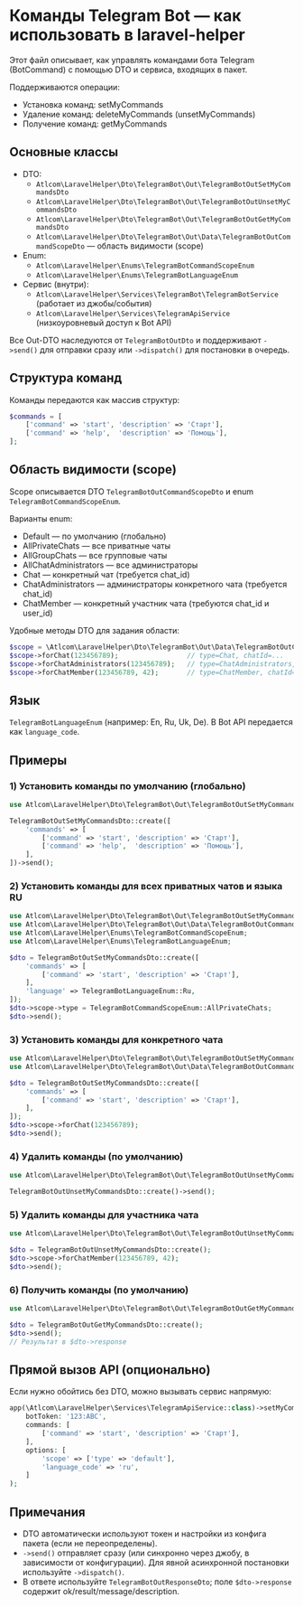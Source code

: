 # Команды Telegram Bot — как использовать в laravel-helper

Этот файл описывает, как управлять командами бота Telegram (BotCommand) с помощью DTO и сервиса, входящих в пакет.

Поддерживаются операции:
- Установка команд: setMyCommands
- Удаление команд: deleteMyCommands (unsetMyCommands)
- Получение команд: getMyCommands

## Основные классы

- DTO:
  - `Atlcom\LaravelHelper\Dto\TelegramBot\Out\TelegramBotOutSetMyCommandsDto`
  - `Atlcom\LaravelHelper\Dto\TelegramBot\Out\TelegramBotOutUnsetMyCommandsDto`
  - `Atlcom\LaravelHelper\Dto\TelegramBot\Out\TelegramBotOutGetMyCommandsDto`
  - `Atlcom\LaravelHelper\Dto\TelegramBot\Out\Data\TelegramBotOutCommandScopeDto` — область видимости (scope)
- Enum:
  - `Atlcom\LaravelHelper\Enums\TelegramBotCommandScopeEnum`
  - `Atlcom\LaravelHelper\Enums\TelegramBotLanguageEnum`
- Сервис (внутри):
  - `Atlcom\LaravelHelper\Services\TelegramBot\TelegramBotService` (работает из джобы/события)
  - `Atlcom\LaravelHelper\Services\TelegramApiService` (низкоуровневый доступ к Bot API)

Все Out-DTO наследуются от `TelegramBotOutDto` и поддерживают `->send()` для отправки сразу или `->dispatch()` для постановки в очередь.

## Структура команд

Команды передаются как массив структур:

```php
$commands = [
    ['command' => 'start', 'description' => 'Старт'],
    ['command' => 'help',  'description' => 'Помощь'],
];
```

## Область видимости (scope)

Scope описывается DTO `TelegramBotOutCommandScopeDto` и enum `TelegramBotCommandScopeEnum`.

Варианты enum:
- Default — по умолчанию (глобально)
- AllPrivateChats — все приватные чаты
- AllGroupChats — все групповые чаты
- AllChatAdministrators — все администраторы
- Chat — конкретный чат (требуется chat_id)
- ChatAdministrators — администраторы конкретного чата (требуется chat_id)
- ChatMember — конкретный участник чата (требуются chat_id и user_id)

Удобные методы DTO для задания области:

```php
$scope = \Atlcom\LaravelHelper\Dto\TelegramBot\Out\Data\TelegramBotOutCommandScopeDto::create();
$scope->forChat(123456789);                 // type=Chat, chatId=...
$scope->forChatAdministrators(123456789);   // type=ChatAdministrators, chatId=...
$scope->forChatMember(123456789, 42);       // type=ChatMember, chatId=..., userId=...
```

## Язык

`TelegramBotLanguageEnum` (например: En, Ru, Uk, De). В Bot API передается как `language_code`.

## Примеры

### 1) Установить команды по умолчанию (глобально)

```php
use Atlcom\LaravelHelper\Dto\TelegramBot\Out\TelegramBotOutSetMyCommandsDto;

TelegramBotOutSetMyCommandsDto::create([
    'commands' => [
        ['command' => 'start', 'description' => 'Старт'],
        ['command' => 'help',  'description' => 'Помощь'],
    ],
])->send();
```

### 2) Установить команды для всех приватных чатов и языка RU

```php
use Atlcom\LaravelHelper\Dto\TelegramBot\Out\TelegramBotOutSetMyCommandsDto;
use Atlcom\LaravelHelper\Dto\TelegramBot\Out\Data\TelegramBotOutCommandScopeDto;
use Atlcom\LaravelHelper\Enums\TelegramBotCommandScopeEnum;
use Atlcom\LaravelHelper\Enums\TelegramBotLanguageEnum;

$dto = TelegramBotOutSetMyCommandsDto::create([
    'commands' => [
        ['command' => 'start', 'description' => 'Старт'],
    ],
    'language' => TelegramBotLanguageEnum::Ru,
]);
$dto->scope->type = TelegramBotCommandScopeEnum::AllPrivateChats;
$dto->send();
```

### 3) Установить команды для конкретного чата

```php
use Atlcom\LaravelHelper\Dto\TelegramBot\Out\TelegramBotOutSetMyCommandsDto;
use Atlcom\LaravelHelper\Dto\TelegramBot\Out\Data\TelegramBotOutCommandScopeDto;

$dto = TelegramBotOutSetMyCommandsDto::create([
    'commands' => [
        ['command' => 'start', 'description' => 'Старт'],
    ],
]);
$dto->scope->forChat(123456789);
$dto->send();
```

### 4) Удалить команды (по умолчанию)

```php
use Atlcom\LaravelHelper\Dto\TelegramBot\Out\TelegramBotOutUnsetMyCommandsDto;

TelegramBotOutUnsetMyCommandsDto::create()->send();
```

### 5) Удалить команды для участника чата

```php
use Atlcom\LaravelHelper\Dto\TelegramBot\Out\TelegramBotOutUnsetMyCommandsDto;

$dto = TelegramBotOutUnsetMyCommandsDto::create();
$dto->scope->forChatMember(123456789, 42);
$dto->send();
```

### 6) Получить команды (по умолчанию)

```php
use Atlcom\LaravelHelper\Dto\TelegramBot\Out\TelegramBotOutGetMyCommandsDto;

$dto = TelegramBotOutGetMyCommandsDto::create();
$dto->send();
// Результат в $dto->response
```

## Прямой вызов API (опционально)

Если нужно обойтись без DTO, можно вызывать сервис напрямую:

```php
app(\Atlcom\LaravelHelper\Services\TelegramApiService::class)->setMyCommands(
    botToken: '123:ABC',
    commands: [
        ['command' => 'start', 'description' => 'Старт'],
    ],
    options: [
        'scope' => ['type' => 'default'],
        'language_code' => 'ru',
    ]
);
```

## Примечания
- DTO автоматически используют токен и настройки из конфига пакета (если не переопределены).
- `->send()` отправляет сразу (или синхронно через джобу, в зависимости от конфигурации). Для явной асинхронной постановки используйте `->dispatch()`.
- В ответе используйте `TelegramBotOutResponseDto`; поле `$dto->response` содержит ok/result/message/description.
